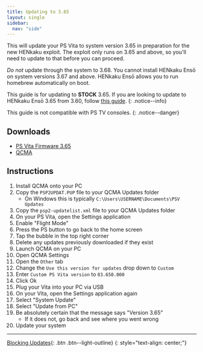 ```yaml
---
title: Updating to 3.65
layout: single
sidebar:
  nav: "side"
---
```


This will update your PS Vita to system version 3.65 in preparation for the new HENkaku exploit. The exploit only runs on 3.65 and above, so you'll need to update to that before you can proceed.

*Do not* update through the system to 3.68. You cannot install HENkaku Ensō on system versions 3.67 and above. HENkaku Ensō allows you to run homebrew automatically on boot.

This guide is for updating to **STOCK** 3.65. If you are looking to update to HENkaku Ensō 3.65 from 3.60, follow [this guide](/more/updating-to-henkaku-enso-3.65).
{: .notice--info}

This guide is not compatible with PS TV consoles.
{: .notice--danger}

## Downloads

- [PS Vita Firmware 3.65](https://github.com/TheOfficialFloW/update365/releases/download/v1.0/PSP2UPDAT.PUP)
- [QCMA](https://codestation.github.io/qcma/)

## Instructions

1. Install QCMA onto your PC
1. Copy the `PSP2UPDAT.PUP` file to your QCMA Updates folder
	- On Windows this is typically `C:\Users\USERNAME\Documents\PSV Updates`
1. Copy the `psp2-updatelist.xml` file to your QCMA Updates folder
1. On your PS Vita, open the Settings application
1. Enable "Flight Mode"
1. Press the PS button to go back to the home screen
1. Tap the bubble in the top right corner
1. Delete any updates previously downloaded if they exist
1. Launch QCMA on your PC
1. Open QCMA Settings
1. Open the `Other` tab
1. Change the `Use this version for updates` drop down to `Custom`
1. Enter `Custom PS Vita version` to `03.650.000`
1. Click Ok
1. Plug your Vita into your PC via USB
1. On your Vita, open the Settings application again
1. Select "System Update"
1. Select "Update from PC"
1. Be absolutely certain that the message says "Version 3.65"
	- If it does not, go back and see where you went wrong
1. Update your system

---
[Blocking Updates](/guide/blocking-updates){: .btn .btn--light-outline}
{: style="text-align: center;"}
